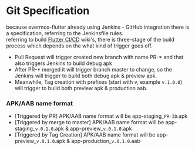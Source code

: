 # Git Specification
because evermos-flutter already using Jenkins - GitHub integration there is a specification, referring to the Jenkinsfile rules.<br>
referring to build [Flutter CI/CD](https://github.com/evermos/evermos-flutter/wiki/Flutter-CI-CD) wiki's, there is three-stage of the build process which depends on the what kind of trigger goes off. <br>
* Pull Request will trigger created new branch with name PR-* and that also triggers Jenkins to build debug apk
* After PR-* merged it will trigger branch master to change, so the Jenkins will trigger to build both debug apk & preview apk.
* Meanwhile, Tag creation with prefixes (start with v, example `v.1.0.0`) will trigger to build both preview apk & production aab.
### APK/AAB name format
* [Triggered by PR] APK/AAB name format will be  app-staging_`PR-ID`.apk
* [Triggered by merge to master] APK/AAB name format will be app-staging_`v.0.1.0`.apk & app-preview_`v.0.1.0`.apk
* [Triggered by Tag Creation] APK/AAB name format will be app-preview_`v.0.1.0`.apk & app-production_`v.0.1.0`.aab